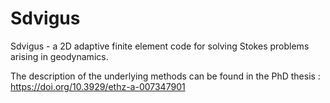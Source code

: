 Sdvigus
=======

Sdvigus - a 2D adaptive finite element code for solving Stokes problems arising in geodynamics.

The description of the underlying methods can be found in the PhD thesis : https://doi.org/10.3929/ethz-a-007347901
